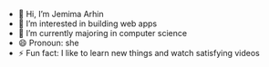 - 👋 Hi, I’m Jemima Arhin
- 👀 I’m interested in building web apps 
- 🌱 I’m currently majoring in computer science
- 😄 Pronoun: she
- ⚡ Fun fact: I like to learn new things and watch satisfying videos

<!---
jka26/jka26 is a ✨ special ✨ repository because its `README.md` (this file) appears on your GitHub profile.
You can click the Preview link to take a look at your changes.
--->
